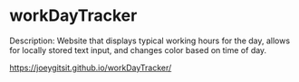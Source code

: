 # workDayTracker

Description: Website that displays typical working hours for the day, allows for locally stored text input, and changes color based on time of day.

https://joeygitsit.github.io/workDayTracker/

